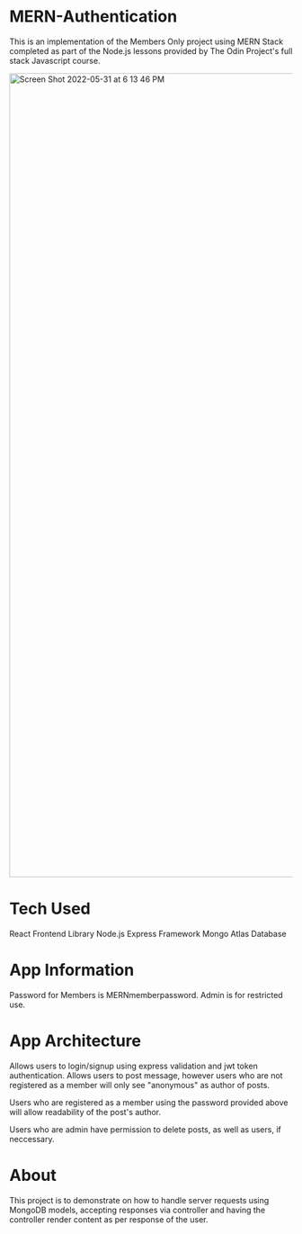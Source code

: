 # MERN-Authentication

This is an implementation of the Members Only project using MERN Stack completed as part of the Node.js lessons provided by The Odin Project's full stack Javascript course.

<img width="1429" alt="Screen Shot 2022-05-31 at 6 13 46 PM" src="https://user-images.githubusercontent.com/90993242/171293160-7787ee26-9ac5-4931-99fd-116ebc796f3d.png">

# Tech Used
React Frontend Library
Node.js
Express Framework
Mongo Atlas Database

# App Information
Password for Members is MERNmemberpassword.
Admin is for restricted use.

# App Architecture
Allows users to login/signup using express validation and jwt token authentication.  Allows users to post message, however
users who are not registered as a member will only see "anonymous" as author of posts.  

Users who are registered as a member using the password provided above will allow readability of the post's author.

Users who are admin have permission to delete posts, as well as users, if neccessary.  

# About
This project is to demonstrate on how to handle server requests using MongoDB models, accepting responses via controller and having the controller
render content as per response of the user.  
